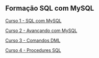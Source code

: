 ## **Formação SQL com MySQL**

[Curso 1 - SQL com MySQL](https://github.com/guialbquerque/SQLComMySQL/tree/master/1-SQLComMySQL)

[Curso 2 - Avançando com MySQL](https://github.com/guialbquerque/SQLComMySQL/tree/master/2-AvancandoMySQL)

[Curso 3 - Comandos DML](https://github.com/guialbquerque/SQLComMySQL/tree/master/3-ComandosDML)

[Curso 4 - Procedures SQL](https://github.com/guialbquerque/SQLComMySQL/tree/master/4-ProceduresSQL)
